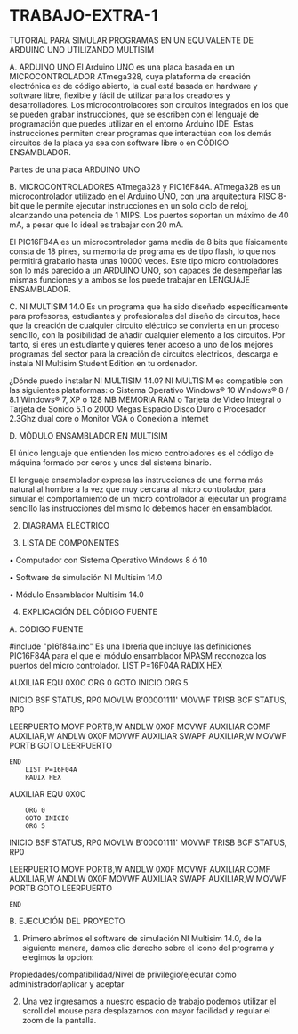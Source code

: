 # TRABAJO-EXTRA-1
TUTORIAL PARA SIMULAR PROGRAMAS EN UN EQUIVALENTE DE ARDUINO UNO UTILIZANDO MULTISIM


A.	ARDUINO UNO
El Arduino UNO es una placa basada en un MICROCONTROLADOR ATmega328, cuya plataforma de creación electrónica es de código abierto, la cual está basada en hardware y software libre, flexible y fácil de utilizar para los creadores y desarrolladores. 
Los microcontroladores son circuitos integrados en los que se pueden grabar instrucciones, que se escriben con el lenguaje de programación que puedes utilizar en el entorno Arduino IDE. Estas instrucciones permiten crear programas que interactúan con los demás circuitos de la placa ya sea con software libre o en CÓDIGO ENSAMBLADOR.

Partes de una placa ARDUINO UNO








B.	MICROCONTROLADORES ATmega328 y  PIC16F84A.
ATmega328 es un microcontrolador utilizado en el Arduino UNO, con una arquitectura RISC 8-bit que le permite ejecutar instrucciones en un solo ciclo de reloj, alcanzando una potencia de 1 MIPS. Los puertos soportan un máximo de 40 mA, a pesar que lo ideal es trabajar con 20 mA. 
 

El PIC16F84A es un microcontrolador gama media de 8 bits que físicamente consta de 18 pines, su memoria de programa es de tipo flash, lo que nos permitirá grabarlo hasta unas 10000 veces.
 Este tipo  micro controladores  son lo más parecido a un ARDUINO UNO, son capaces de desempeñar  las mismas funciones y a ambos se los puede trabajar en LENGUAJE ENSAMBLADOR.







C.	NI MULTISIM 14.0
Es un programa que ha sido diseñado específicamente para profesores, estudiantes y profesionales del diseño de circuitos, hace que la creación de cualquier circuito eléctrico se convierta en un proceso sencillo, con la posibilidad de añadir cualquier elemento a los circuitos. Por tanto, si eres un estudiante y quieres tener acceso a uno de los mejores programas del sector para la creación de circuitos eléctricos, descarga e instala NI Multisim Student Edition en tu ordenador.
 
¿Dónde puedo instalar NI MULTISIM 14.0? 
NI MULTISIM es compatible con las siguientes plataformas:
o	Sistema Operativo Windows® 10 Windows® 8 / 8.1 Windows® 7, XP
o	128 MB MEMORIA RAM
o	Tarjeta de Video Integral
o	Tarjeta de Sonido 5.1
o	2000 Megas Espacio Disco Duro
o	Procesador 2.3Ghz dual core
o	Monitor VGA
o	Conexión a Internet


D.	MÓDULO ENSAMBLADOR EN MULTISIM

El único lenguaje que entienden los micro controladores es el código de máquina formado por ceros y unos del sistema binario.

El lenguaje ensamblador expresa las instrucciones de una forma más natural al hombre a la vez que muy cercana al micro controlador, para simular el comportamiento de un micro controlador al ejecutar un programa sencillo las instrucciones del mismo lo debemos hacer en ensamblador. 
















2.	DIAGRAMA ELÉCTRICO












3.	LISTA DE COMPONENTES 

•	Computador con  Sistema Operativo Windows 8 ó 10







•	Software de simulación NI Multisim 14.0			






•	Módulo Ensamblador Multisim 14.0

 


4.	EXPLICACIÓN DEL CÓDIGO FUENTE

A.	CÓDIGO FUENTE

 

#include "p16f84a.inc"	Es una librería que incluye las definiciones PIC16F84A para el que el módulo ensamblador MPASM reconozca los puertos del micro controlador.
LIST P=16F04A
 	RADIX HEX

AUXILIAR EQU 0X0C
		ORG 0
		GOTO INICIO
		ORG 5

INICIO  BSF STATUS, RP0
		MOVLW B'00001111'
		MOVWF TRISB
		BCF STATUS, RP0

LEERPUERTO	MOVF PORTB,W
		ANDLW 0X0F
		MOVWF AUXILIAR
		COMF AUXILIAR,W
		ANDLW 0X0F
		MOVWF AUXILIAR
		SWAPF AUXILIAR,W
		MOVWF PORTB
		GOTO LEERPUERTO

	END
		LIST P=16F04A
		RADIX HEX

AUXILIAR EQU 0X0C

		ORG 0
		GOTO INICIO
		ORG 5

INICIO  BSF STATUS, RP0
		MOVLW B'00001111'
		MOVWF TRISB
		BCF STATUS, RP0

LEERPUERTO	MOVF PORTB,W
		ANDLW 0X0F
		MOVWF AUXILIAR
		COMF AUXILIAR,W
		ANDLW 0X0F
		MOVWF AUXILIAR
		SWAPF AUXILIAR,W
		MOVWF PORTB
		GOTO LEERPUERTO

	END

B.	EJECUCIÓN DEL PROYECTO 

1.	Primero abrimos el software de simulación NI Multisim 14.0, de la siguiente manera, damos clic derecho sobre el icono del programa y elegimos la opción:

Propiedades/compatibilidad/Nivel de privilegio/ejecutar como administrador/aplicar y aceptar



2.	Una vez ingresamos a nuestro espacio de trabajo podemos utilizar el scroll del mouse para desplazarnos con mayor facilidad y regular el zoom de la pantalla.
